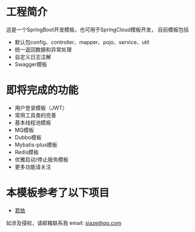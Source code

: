# 工程简介
这是一个SpringBoot开发模板，也可用于SpringCloud模板开发， 目前模板包括


+ 默认包config、controller、mapper、pojo、service、util
+ 统一返回数据和异常处理
+ 自定义日志注解
+ Swagger模板


# 即将完成的功能

+ 用户登录模板（JWT）
+ 常用工具类的完善
+ 基本线程池模板
+ MQ模板
+ Dubbo模板
+ Mybatis-plus模板
+ Redis模板
+ 优雅启动/停止服务模板
+ 更多功能请关注


# 本模板参考了以下项目
+ [若依](https://gitee.com/y_project/RuoYi-Vue)

如涉及侵权，请邮箱联系我
email: siaze@qq.com